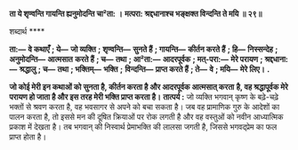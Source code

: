 **ता ये शृण्वन्ति गायन्ति ह्यनुमोदन्ति चा²ता: ।** **मत्परा: श्रद्दधानाश्च भङ्क्षक्त विन्दन्ति ते मयि ॥ २९॥** 

शब्दार्थ **** 

**ता:—** **वे कथाएँ** **; ये—** **जो व्यक्ति** **; शृण्वन्ति—** **सुनते हैं** **; गायन्ति—** **कीर्तन करते हैं** **; हि—** **निस्सन्देह** **; अनुमोदन्ति—** **आत्मसात** **करते हैं** **; च—** **तथा** **; आ²ता:—** **आदरपूर्वक** **; मत्-परा:—** **मेरे परायण** **; श्रद्दधाना:—** **श्रद्धालु** **; च—** **तथा** **; भक्तिम्—** **भक्ति** **;** **विन्दन्ति—** **प्राप्त करते हैं** **; ते—** **वे** **; मयि—** **मेरे लिए।** **.** 

**जो कोई मेरी इन कथाओं को सुनता है, कीर्तन करता है और आदरपूर्वक आत्मसात् करता** **है, वह श्रद्धापूर्वक मेरे परायण हो जाता है और इस तरह मेरी भक्ति प्राप्त करता है।** **तात्पर्य :** जो व्यक्ति भगवान् कृष्ण के बढ़े-चढ़े भक्तों से श्रवण करता है, वह भवसागर से अपने को बचा सकता है। जब वह प्रामाणिक गुरु के आदेशों का पालन करता है, तो इससे मन की दूषित क्रियाओं पर रोक लगती है और वह वस्तुओं को नवीन आध्यात्मिक प्रकाश में देखता है। तब भगवान् की निस्वार्थ प्रेमाभक्ति की लालसा जगती है, जिससे भगवद्प्रेम का फल प्राप्त होता है।  